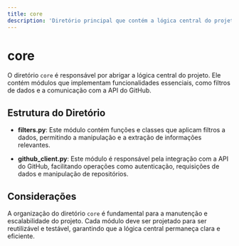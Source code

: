 ```yaml
---
title: core
description: 'Diretório principal que contém a lógica central do projeto, incluindo filtros e integração com o GitHub.'
---
```


# core

O diretório `core` é responsável por abrigar a lógica central do projeto. Ele contém módulos que implementam funcionalidades essenciais, como filtros de dados e a comunicação com a API do GitHub.

## Estrutura do Diretório

- **filters.py**: Este módulo contém funções e classes que aplicam filtros a dados, permitindo a manipulação e a extração de informações relevantes.
  
- **github_client.py**: Este módulo é responsável pela integração com a API do GitHub, facilitando operações como autenticação, requisições de dados e manipulação de repositórios.

## Considerações

A organização do diretório `core` é fundamental para a manutenção e escalabilidade do projeto. Cada módulo deve ser projetado para ser reutilizável e testável, garantindo que a lógica central permaneça clara e eficiente.